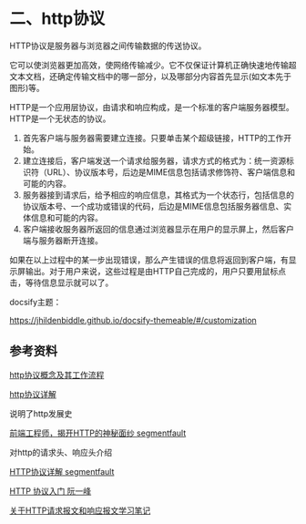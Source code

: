 # 二、http协议

HTTP协议是服务器与浏览器之间传输数据的传送协议。

它可以使浏览器更加高效，使网络传输减少。它不仅保证计算机正确快速地传输超文本文档，还确定传输文档中的哪一部分，以及哪部分内容首先显示(如文本先于图形)等。

HTTP是一个应用层协议，由请求和响应构成，是一个标准的客户端服务器模型。HTTP是一个无状态的协议。



1. 首先客户端与服务器需要建立连接。只要单击某个超级链接，HTTP的工作开始。
2. 建立连接后，客户端发送一个请求给服务器，请求方式的格式为：统一资源标识符（URL）、协议版本号，后边是MIME信息包括请求修饰符、客户端信息和可能的内容。
3. 服务器接到请求后，给予相应的响应信息，其格式为一个状态行，包括信息的协议版本号、一个成功或错误的代码，后边是MIME信息包括服务器信息、实体信息和可能的内容。
4. 客户端接收服务器所返回的信息通过浏览器显示在用户的显示屏上，然后客户端与服务器断开连接。

如果在以上过程中的某一步出现错误，那么产生错误的信息将返回到客户端，有显示屏输出。对于用户来说，这些过程是由HTTP自己完成的，用户只要用鼠标点击，等待信息显示就可以了。





docsify主题：

https://jhildenbiddle.github.io/docsify-themeable/#/customization

## 参考资料



[http协议概念及其工作流程](https://blog.csdn.net/bv1315008634/article/details/53616584)

[http协议详解](https://www.cnblogs.com/wangning528/p/6388464.html)

说明了http发展史

[前端工程师，揭开HTTP的神秘面纱 segmentfault](https://segmentfault.com/a/1190000015493580)

对http的请求头、响应头介绍

[HTTP协议详解 segmentfault](https://segmentfault.com/a/1190000004457479)

[HTTP 协议入门 阮一峰](http://www.ruanyifeng.com/blog/2016/08/http.html)

[关于HTTP请求报文和响应报文学习笔记](https://www.cnblogs.com/xiongmao-cpp/p/6265407.html)


